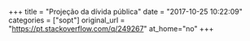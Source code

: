 +++
title = "Projeção da dívida pública"
date = "2017-10-25 10:22:09"
categories = ["sopt"]
original_url = "https://pt.stackoverflow.com/q/249267"
at_home="no"
+++

